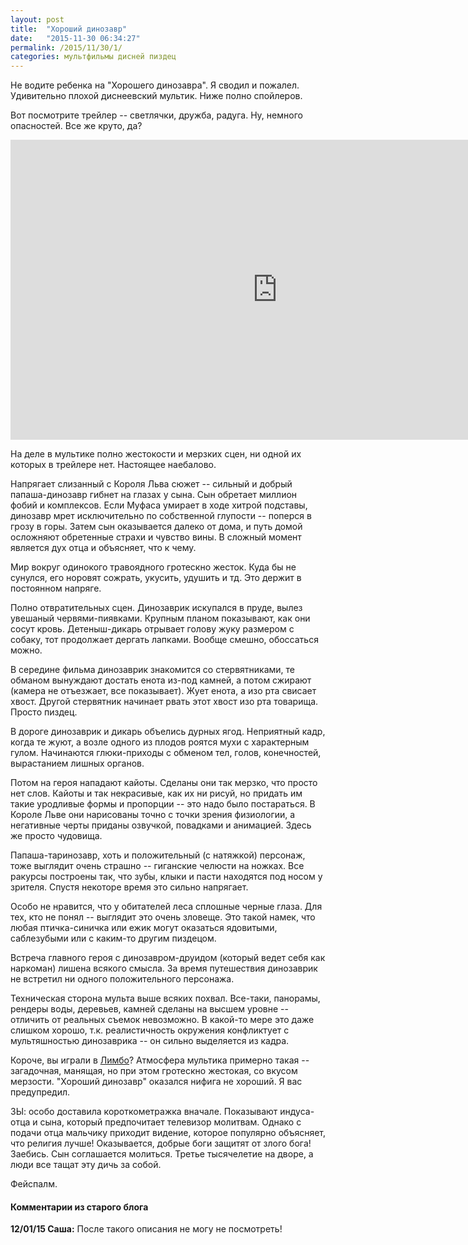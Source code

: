 ```yaml
---
layout: post
title:  "Хороший динозавр"
date:   "2015-11-30 06:34:27"
permalink: /2015/11/30/1/
categories: мультфильмы дисней пиздец
---
```

Не водите ребенка на "Хорошего динозавра". Я сводил и
пожалел. Удивительно плохой диснеевский мультик. Ниже полно спойлеров.

Вот посмотрите трейлер -- светлячки, дружба, радуга. Ну, немного
опасностей. Все же круто, да?

<iframe width="854" height="480"
src="https://www.youtube.com/embed/sKvxkAgQC40" frameborder="0"
allowfullscreen></iframe>

На деле в мультике полно жестокости и мерзких сцен, ни одной их
которых в трейлере нет. Настоящее наебалово.

Напрягает слизанный с Короля Льва сюжет -- сильный и добрый
папаша-динозавр гибнет на глазах у сына. Сын обретает миллион фобий и
комплексов. Если Муфаса умирает в ходе хитрой подставы, динозавр мрет
исключительно по собственной глупости -- поперся в грозу в горы. Затем
сын оказывается далеко от дома, и путь домой осложняют обретенные
страхи и чувство вины. В сложный момент является дух отца и объясняет,
что к чему.

Мир вокруг одинокого травоядного гротескно жесток. Куда бы не сунулся,
его норовят сожрать, укусить, удушить и тд. Это держит в постоянном
напряге.

Полно отвратительных сцен. Динозаврик искупался в пруде, вылез
увешаный червями-пиявками. Крупным планом показывают, как они сосут
кровь. Детеныш-дикарь отрывает голову жуку размером с собаку, тот
продолжает дергать лапками. Вообще смешно, обоссаться можно.

В середине фильма динозаврик знакомится со стервятниками, те обманом
вынуждают достать енота из-под камней, а потом сжирают (камера не
отъезжает, все показывает). Жует енота, а изо рта свисает
хвост. Другой стервятник начинает рвать этот хвост изо рта
товарища. Просто пиздец.

В дороге динозаврик и дикарь объелись дурных ягод. Неприятный кадр,
когда те жуют, а возле одного из плодов роятся мухи с характерным
гулом. Начинаются глюки-приходы с обменом тел, голов, конечностей,
вырастанием лишных органов.

Потом на героя нападают кайоты. Сделаны они так мерзко, что просто нет
слов. Кайоты и так некрасивые, как их ни рисуй, но придать им такие
уродливые формы и пропорции -- это надо было постараться. В Короле
Льве они нарисованы точно с точки зрения физиологии, а негативные
черты приданы озвучкой, повадками и анимацией. Здесь же просто
чудовища.

Папаша-таринозавр, хоть и положительный (с натяжкой) персонаж, тоже
выглядит очень страшно -- гиганские челюсти на ножках. Все ракурсы
построены так, что зубы, клыки и пасти находятся под носом у
зрителя. Спустя некоторе время это сильно напрягает.

Особо не нравится, что у обитателей леса сплошные черные глаза. Для
тех, кто не понял -- выглядит это очень зловеще. Это такой намек, что
любая птичка-синичка или ежик могут оказаться ядовитыми, саблезубыми
или с каким-то другим пиздецом.

Встреча главного героя с динозавром-друидом (который ведет себя как
наркоман) лишена всякого смысла. За время путешествия динозаврик не
встретил ни одного положительного персонажа.

Техническая сторона мульта выше всяких похвал. Все-таки, панорамы,
рендеры воды, деревьев, камней сделаны на высшем уровне -- отличить от
реальных съемок невозможно. В какой-то мере это даже слишком хорошо,
т.к. реалистичность окружения конфликтует с мультяшностью динозаврика
-- он сильно выделяется из кадра.

Короче, вы играли в [Лимбо](/2013/07/15/1/)? Атмосфера мультика
примерно такая -- загадочная, манящая, но при этом гротескно жестокая,
со вкусом мерзости. "Хороший динозавр" оказался нифига не хороший. Я
вас предупредил.

ЗЫ: особо доставила короткометражка вначале. Показывают индуса-отца и
сына, который предпочитает телевизор молитвам. Однако с подачи отца
мальчику приходит видение, которое популярно объясняет, что религия
лучше! Оказывается, добрые боги защитят от злого бога! Заебись. Сын
соглашается молиться. Третье тысячелетие на дворе, а люди все тащат
эту дичь за собой.

Фейспалм.



#### Комментарии из старого блога


**12/01/15 Саша:** После такого описания не могу не посмотреть!
